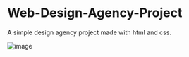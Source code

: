 # Web-Design-Agency-Project

A simple design agency project made with html and css.

![image](https://github.com/Prayag-Chawla/Web-Design-Agency-Project/assets/92213377/fda07915-0913-4d0e-91e9-c55faa435790)
